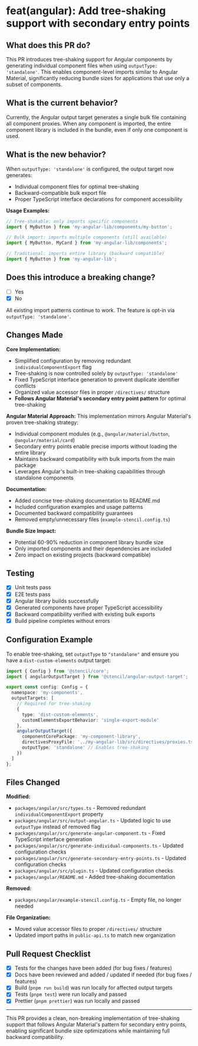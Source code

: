 # feat(angular): Add tree-shaking support with secondary entry points

## What does this PR do?

This PR introduces tree-shaking support for Angular components by generating individual component files when using `outputType: 'standalone'`. This enables component-level imports similar to Angular Material, significantly reducing bundle sizes for applications that use only a subset of components.

## What is the current behavior?

Currently, the Angular output target generates a single bulk file containing all component proxies. When any component is imported, the entire component library is included in the bundle, even if only one component is used.

## What is the new behavior?

When `outputType: 'standalone'` is configured, the output target now generates:
- Individual component files for optimal tree-shaking
- Backward-compatible bulk export file
- Proper TypeScript interface declarations for component accessibility

**Usage Examples:**
```ts
// Tree-shakable: only imports specific components
import { MyButton } from 'my-angular-lib/components/my-button';

// Bulk import: imports multiple components (still available)
import { MyButton, MyCard } from 'my-angular-lib/components';

// Traditional: imports entire library (backward compatible)
import { MyButton } from 'my-angular-lib';
```

## Does this introduce a breaking change?

- [ ] Yes
- [x] No

All existing import patterns continue to work. The feature is opt-in via `outputType: 'standalone'`.

## Changes Made

**Core Implementation:**
- Simplified configuration by removing redundant `individualComponentExport` flag
- Tree-shaking is now controlled solely by `outputType: 'standalone'`
- Fixed TypeScript interface generation to prevent duplicate identifier conflicts
- Organized value accessor files in proper `/directives/` structure
- **Follows Angular Material's secondary entry point pattern** for optimal tree-shaking

**Angular Material Approach:**
This implementation mirrors Angular Material's proven tree-shaking strategy:
- Individual component modules (e.g., `@angular/material/button`, `@angular/material/card`)
- Secondary entry points enable precise imports without loading the entire library
- Maintains backward compatibility with bulk imports from the main package
- Leverages Angular's built-in tree-shaking capabilities through standalone components

**Documentation:**
- Added concise tree-shaking documentation to README.md
- Included configuration examples and usage patterns
- Documented backward compatibility guarantees
- Removed empty/unnecessary files (`example-stencil.config.ts`)

**Bundle Size Impact:**
- Potential 60-90% reduction in component library bundle size
- Only imported components and their dependencies are included
- Zero impact on existing projects (backward compatible)

## Testing

- [x] Unit tests pass
- [x] E2E tests pass  
- [x] Angular library builds successfully
- [x] Generated components have proper TypeScript accessibility
- [x] Backward compatibility verified with existing bulk exports
- [x] Build pipeline completes without errors

## Configuration Example

To enable tree-shaking, set `outputType` to `"standalone"` and ensure you have a `dist-custom-elements` output target:

```ts
import { Config } from '@stencil/core';
import { angularOutputTarget } from '@stencil/angular-output-target';

export const config: Config = {
  namespace: 'my-components',
  outputTargets: [
    // Required for tree-shaking
    {
      type: 'dist-custom-elements',
      customElementsExportBehavior: 'single-export-module'
    },
    angularOutputTarget({
      componentCorePackage: 'my-component-library',
      directivesProxyFile: '../my-angular-lib/src/directives/proxies.ts',
      outputType: 'standalone' // Enables tree-shaking
    })
  ]
};
```

## Files Changed

**Modified:**
- `packages/angular/src/types.ts` - Removed redundant `individualComponentExport` property
- `packages/angular/src/output-angular.ts` - Updated logic to use `outputType` instead of removed flag
- `packages/angular/src/generate-angular-component.ts` - Fixed TypeScript interface generation
- `packages/angular/src/generate-individual-components.ts` - Updated configuration checks
- `packages/angular/src/generate-secondary-entry-points.ts` - Updated configuration checks  
- `packages/angular/src/plugin.ts` - Updated configuration checks
- `packages/angular/README.md` - Added tree-shaking documentation

**Removed:**
- `packages/angular/example-stencil.config.ts` - Empty file, no longer needed

**File Organization:**
- Moved value accessor files to proper `/directives/` structure
- Updated import paths in `public-api.ts` to match new organization

## Pull Request Checklist

- [x] Tests for the changes have been added (for bug fixes / features)
- [x] Docs have been reviewed and added / updated if needed (for bug fixes / features)  
- [x] Build (`pnpm run build`) was run locally for affected output targets
- [x] Tests (`pnpm test`) were run locally and passed
- [x] Prettier (`pnpm prettier`) was run locally and passed

---

This PR provides a clean, non-breaking implementation of tree-shaking support that follows Angular Material's pattern for secondary entry points, enabling significant bundle size optimizations while maintaining full backward compatibility.
